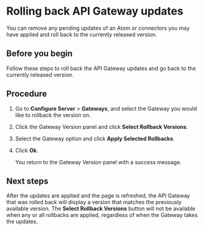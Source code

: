 # Rolling back API Gateway updates 

<head>
  <meta name="guidename" content="API Management"/>
  <meta name="context" content="GUID-7f7a7917-f2b3-4aad-a885-c8ce9867de53"/>
</head>


You can remove any pending updates of an Atom or connectors you may have applied and roll back to the currently released version.

## Before you begin

Follow these steps to roll back the API Gateway updates and go back to the currently released version.

## Procedure

1.  Go to **Configure Server** \> **Gateways**, and select the Gateway you would like to rollback the version on.

2.  Click the Gateway Version panel and click **Select Rollback Versions**.

3.  Select the Gateway option and click **Apply Selected Rollbacks**.

4.  Click **Ok**.

    You return to the Gateway Version panel with a success message.

## Next steps
After the updates are applied and the page is refreshed, the API Gateway that was rolled back will display a version that matches the previously available version. The **Select Rollback Versions** button will not be available when any or all rollbacks are applied, regardless of when the Gateway takes the updates. 